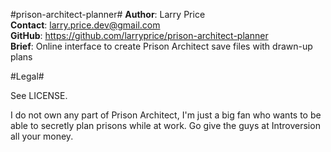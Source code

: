 #prison-architect-planner#
__Author__: Larry Price  
__Contact__: <larry.price.dev@gmail.com>  
__GitHub__: <https://github.com/larryprice/prison-architect-planner>  
__Brief__: Online interface to create Prison Architect save files with drawn-up plans


#Legal#

See LICENSE.

I do not own any part of Prison Architect, I'm just a big fan who wants to be able to secretly plan prisons while at work. Go give the guys at Introversion all your money.
